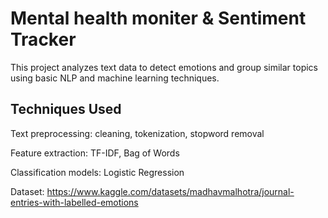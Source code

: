 # Mental health moniter & Sentiment Tracker

This project analyzes text data to detect emotions and group similar topics using basic NLP and machine learning techniques.

## Techniques Used
Text preprocessing: cleaning, tokenization, stopword removal

Feature extraction: TF-IDF, Bag of Words

Classification models: Logistic Regression

Dataset: https://www.kaggle.com/datasets/madhavmalhotra/journal-entries-with-labelled-emotions
